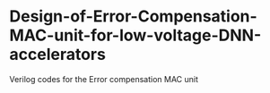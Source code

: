 # Design-of-Error-Compensation-MAC-unit-for-low-voltage-DNN-accelerators
Verilog codes for the Error compensation MAC unit
